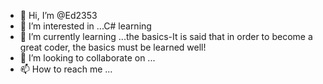 - 👋 Hi, I’m @Ed2353
- 👀 I’m interested in ...C# learning
- 🌱 I’m currently learning ...the basics-It is said that in order to become a great coder, the basics must be learned well!
- 💞️ I’m looking to collaborate on ...
- 📫 How to reach me ...

<!---
Ed2353/Ed2353 is a ✨ special ✨ repository because its `README.md` (this file) appears on your GitHub profile.
You can click the Preview link to take a look at your changes.
--->
